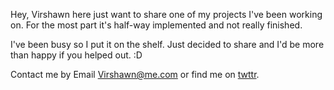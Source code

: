 Hey, Virshawn here just want to share one of my projects I've been working on. For the most part it's half-way implemented and not really finished. 

I've been busy so I put it on the shelf. Just decided to share and I'd be more than happy if you helped out. :D

Contact me by Email <Virshawn@me.com> or find me on [twttr](http://www.twitter.com/virshawn).

